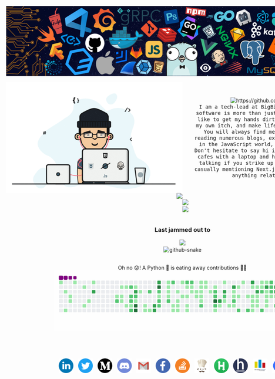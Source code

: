 <div style="display: flex; flex-direction: column; align-items: center; position: absolute; width: 100%;">
    <!-- Header banner image -->
    <img src="assets/images/header.png" style="width: 100%;" />
    <br />

   <!-- About -->
   <div style="display: flex; flex-direction: row; align-items: center; width: 100%; padding: 0 2rem;" align="center">
        <img src="assets/images/programmer.gif" width="50%" alt="programmer GIF">

   <div style="margin-left: 2rem;">
            <!-- Profile view count -->
            <img src="https://komarev.com/ghpvc/?username=AbhayVAshokan" alt="https://github.com/AbhayVAshokan" />
            <br />
            <samp>I am a tech-lead at BigBinary 🧑‍💻. For me, building software is more than just a job — it's a passion. I like to get my hands dirty and build tools to solve my own itch, and make life easier for everyone else. You will always find me with endless open tabs, reading numerous blogs, experimenting with what's hot in the JavaScript world, or solving chess puzzles. Don't hesitate to say hi if you spot me at meetups or cafes with a laptop and headphones. I will not stop talking if you strike up a conversation with me by casually mentioning Next.js, React, Ruby on Rails, or anything related to chess 😄.
            </samp>
        </div>
    </div>

   <div style="display: flex; flex-direction: row; justify-content: center;"  align="center">
    <!-- Stats: https://github.com/lowlighter/metrics/ -->
    <img src=".github/metrics.classic.svg" width="50%"/>
    <div>
        <br />
        <img src=".github/metrics.plugin.languages.svg" style="width: 100%;" />
        <br />
        <img src=".github/metrics.plugin.followup.svg" style="width: 100%; margin: 0 0 0.75rem 0" />
    </div>
</div>

<div align="center">
<h3>Last jammed out to</h3>
<img src="https://spotify-github.abhay.app/api/spotify?background_color=0d1117&border_color=ffffff)](https://open.spotify.com/user/AbhayVAshokan" />
</div>

<picture>
  <source media="(prefers-color-scheme: dark)" srcset="github-snake-dark.svg" />
  <source media="(prefers-color-scheme: light)" srcset="github-snake.svg" />
  <img alt="github-snake" src="github-snake.svg" />
</picture>

<div align="center">
    <p style="margin: 2rem 0 0rem 0;">Oh no 😟! A Python 🐍 is  eating away contributions 👨‍💻 </p>
    <img src="https://raw.githubusercontent.com/Platane/snk/output/github-contribution-grid-snake.gif"
        style="width: calc(min(90%, 700px)); " />
</div>
<!--  -->
<br></br>
<div style="display: flex; flex-wrap: wrap; justify-content: center; width: 100%; margin-top: 2rem;" align="center">
    <a href="https://www.linkedin.com/in/abhayvashokan/" style="height: 2.5rem; width: 2.5rem; margin: 0.4rem;">
        <img src="./assets/icons/LinkedIn.svg" height=40 width=40/>
    </a>

   <a href="https://twitter.com/abhayvashokan" style="height: 2.5rem; width: 2.5rem; margin: 0.4rem;">
        <img src="./assets/icons/Twitter.svg" height=40 width=40/>
    </a>

   <a href="https://medium.com/@abhayvashokan" style="height: 2.5rem; width: 2.5rem; margin: 0.4rem;">
        <img src="assets/icons/Medium.png" height=40 width=40/>
    </a>

   <a href="Villain#1929" style="height: 2.5rem; width: 2.5rem; margin: 0.4rem;">
        <img src="assets/icons/Discord.svg" height=40 width=40/>
    </a>

   <a href="https://mail.google.com/mail/?view=cm&fs=1&to=abhayvashokan@gmail.com&su=Hey%2C%20I%20am%20%3CYour%20Name%3E&body=Hey%2C%0A%0AI%20think%20the%20Earth%20is%20flat%20too..." style="height: 2.5rem; width: 2.5rem; margin: 0.4rem;">
        <img src="assets/icons/Gmail.png" height=40 width=40/>
    </a>

   <a href="https://www.facebook.com/abhay.vashokan.5" style="height: 2.5rem; width: 2.5rem; margin: 0.4rem;">
        <img src="assets/icons/Facebook.svg" height=40 width=40/>
    </a>

   <a href="https://stackoverflow.com/users/9605267/abhay-v-ashokan/" style="height: 2.5rem; width: 2.5rem; margin: 0.4rem;">
        <img src="assets/icons/Stack Overflow.svg" height=40 width=40/>
    </a>

   <a href="https://www.codechef.com/users/abhay_ashokan" style="height: 2.5rem; width: 2.5rem; margin: 0.4rem;">
        <img src="assets/icons/Codechef.png" height=40 width=40/>
    </a>

   <a href="https://www.hackerrank.com/AbhayVAshokan" style="height: 2.5rem; width: 2.5rem; margin: 0.4rem;">
        <img src="assets/icons/Hackerrank.png" height=40 width=40/>
    </a>

   <a href="https://www.hackerearth.com/@abhayvashokan" style="height: 2.5rem; width: 2.5rem; margin: 0.4rem;">
        <img src="assets/icons/Hackerearth.png" height=40 width=40/>
    </a>

   <a href="https://codeforces.com/profile/AbhayVAshokan" style="height: 2.5rem; width: 2.5rem; margin: 0.4rem;">
        <img src="assets/icons/Codeforces.png" height=40 width=40/>
    </a>

   <a href="https://devfolio.co/@AbhayVAshokan" style="height: 2.5rem; width: 2.5rem; margin: 0.4rem;">
        <img src="assets/icons/Devfolio.png" height=40 width=40/>
    </a>

   <a href="https://www.chess.com/member/abhayvashokan" style="height: 2.5rem; width: 2.5rem; margin: 0.4rem;">
        <img src="assets/icons/Chess.png" height=40 width=40/>
    </a>
</div>
